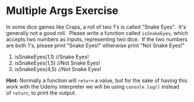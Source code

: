 # Multiple Args Exercise

In some dice games like Craps, a roll of two 1's is called "Snake Eyes".  It's generally not a good roll.  Please write a function called `isSnakeEyes`, which accepts two numbers as inputs, representing two dice.  If the two numbers are both 1's, please print "Snake Eyes!" otherwise print "Not Snake Eyes!"

1.  isSnakeEyes(1,1)  //Snake Eyes!
2.  isSnakeEyes(1,5)  //Not Snake Eyes!
3.  isSnakeEyes(4,5)  //Not Snake Eyes!

**Hint:** Normally a function will `return` a value, but for the sake of having this work with the Udemy interpreter we will be using `console.log()` instead of `return`, to print the output.